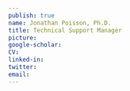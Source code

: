 ```yaml
---
publish: true
name: Jonathan Poisson, Ph.D.
title: Technical Support Manager
picture: 
google-scholar: 
CV:
linked-in: 
twitter:
email:
---
```

